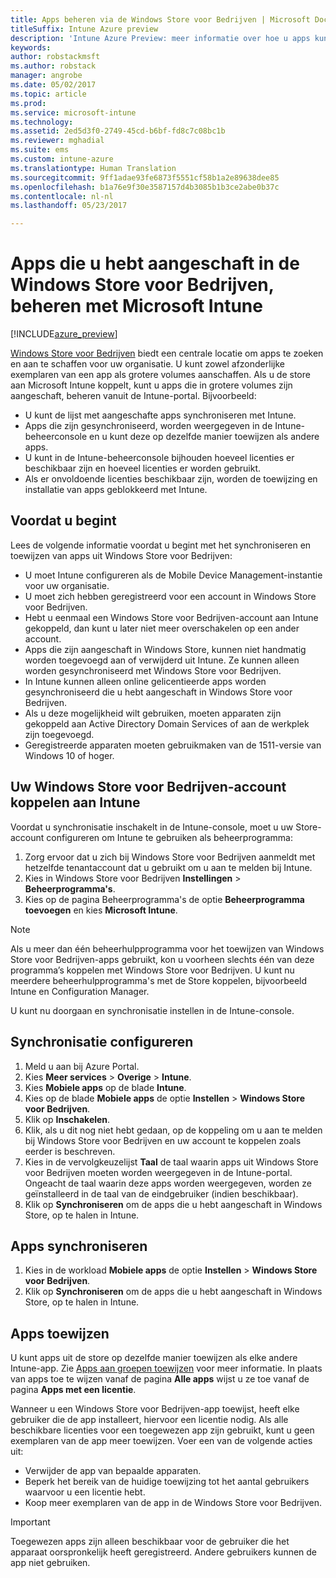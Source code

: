 ```yaml
---
title: Apps beheren via de Windows Store voor Bedrijven | Microsoft Docs
titleSuffix: Intune Azure preview
description: 'Intune Azure Preview: meer informatie over hoe u apps kunt synchroniseren in Intune vanuit Windows Store voor Bedrijven en ze vervolgens kunt toewijzen en bijhouden.'
keywords: 
author: robstackmsft
ms.author: robstack
manager: angrobe
ms.date: 05/02/2017
ms.topic: article
ms.prod: 
ms.service: microsoft-intune
ms.technology: 
ms.assetid: 2ed5d3f0-2749-45cd-b6bf-fd8c7c08bc1b
ms.reviewer: mghadial
ms.suite: ems
ms.custom: intune-azure
ms.translationtype: Human Translation
ms.sourcegitcommit: 9ff1adae93fe6873f5551cf58b1a2e89638dee85
ms.openlocfilehash: b1a76e9f30e3587157d4b3085b1b3ce2abe0b37c
ms.contentlocale: nl-nl
ms.lasthandoff: 05/23/2017

---
```


# <a name="how-to-manage-apps-you-purchased-from-the-windows-store-for-business-with-microsoft-intune"></a>Apps die u hebt aangeschaft in de Windows Store voor Bedrijven, beheren met Microsoft Intune

[!INCLUDE[azure_preview](./includes/azure_preview.md)]


[Windows Store voor Bedrijven](https://www.microsoft.com/business-store) biedt een centrale locatie om apps te zoeken en aan te schaffen voor uw organisatie. U kunt zowel afzonderlijke exemplaren van een app als grotere volumes aanschaffen. Als u de store aan Microsoft Intune koppelt, kunt u apps die in grotere volumes zijn aangeschaft, beheren vanuit de Intune-portal. Bijvoorbeeld:
* U kunt de lijst met aangeschafte apps synchroniseren met Intune.
* Apps die zijn gesynchroniseerd, worden weergegeven in de Intune-beheerconsole en u kunt deze op dezelfde manier toewijzen als andere apps.
* U kunt in de Intune-beheerconsole bijhouden hoeveel licenties er beschikbaar zijn en hoeveel licenties er worden gebruikt.
* Als er onvoldoende licenties beschikbaar zijn, worden de toewijzing en installatie van apps geblokkeerd met Intune.

## <a name="before-you-start"></a>Voordat u begint
Lees de volgende informatie voordat u begint met het synchroniseren en toewijzen van apps uit Windows Store voor Bedrijven:
* U moet Intune configureren als de Mobile Device Management-instantie voor uw organisatie.
* U moet zich hebben geregistreerd voor een account in Windows Store voor Bedrijven.
* Hebt u eenmaal een Windows Store voor Bedrijven-account aan Intune gekoppeld, dan kunt u later niet meer overschakelen op een ander account.
* Apps die zijn aangeschaft in Windows Store, kunnen niet handmatig worden toegevoegd aan of verwijderd uit Intune. Ze kunnen alleen worden gesynchroniseerd met Windows Store voor Bedrijven.
* In Intune kunnen alleen online gelicentieerde apps worden gesynchroniseerd die u hebt aangeschaft in Windows Store voor Bedrijven.
* Als u deze mogelijkheid wilt gebruiken, moeten apparaten zijn gekoppeld aan Active Directory Domain Services of aan de werkplek zijn toegevoegd.
* Geregistreerde apparaten moeten gebruikmaken van de 1511-versie van Windows 10 of hoger.

## <a name="associate-your-windows-store-for-business-account-with-intune"></a>Uw Windows Store voor Bedrijven-account koppelen aan Intune
Voordat u synchronisatie inschakelt in de Intune-console, moet u uw Store-account configureren om Intune te gebruiken als beheerprogramma:
1. Zorg ervoor dat u zich bij Windows Store voor Bedrijven aanmeldt met hetzelfde tenantaccount dat u gebruikt om u aan te melden bij Intune.
2. Kies in Windows Store voor Bedrijven **Instellingen** > **Beheerprogramma's**.
3. Kies op de pagina Beheerprogramma's de optie **Beheerprogramma toevoegen** en kies **Microsoft Intune**.

> [!NOTE]
> Als u meer dan één beheerhulpprogramma voor het toewijzen van Windows Store voor Bedrijven-apps gebruikt, kon u voorheen slechts één van deze programma’s koppelen met Windows Store voor Bedrijven. U kunt nu meerdere beheerhulpprogramma's met de Store koppelen, bijvoorbeeld Intune en Configuration Manager.

U kunt nu doorgaan en synchronisatie instellen in de Intune-console.

## <a name="configure-synchronization"></a>Synchronisatie configureren

1. Meld u aan bij Azure Portal.
2. Kies **Meer services** > **Overige** > **Intune**.
3. Kies **Mobiele apps** op de blade **Intune**.
1. Kies op de blade **Mobiele apps** de optie **Instellen** > **Windows Store voor Bedrijven**.
2. Klik op **Inschakelen**.
3. Klik, als u dit nog niet hebt gedaan, op de koppeling om u aan te melden bij Windows Store voor Bedrijven en uw account te koppelen zoals eerder is beschreven.
5. Kies in de vervolgkeuzelijst **Taal** de taal waarin apps uit Windows Store voor Bedrijven moeten worden weergegeven in de Intune-portal. Ongeacht de taal waarin deze apps worden weergegeven, worden ze geïnstalleerd in de taal van de eindgebruiker (indien beschikbaar).
6. Klik op **Synchroniseren** om de apps die u hebt aangeschaft in Windows Store, op te halen in Intune.

## <a name="synchronize-apps"></a>Apps synchroniseren

1. Kies in de workload **Mobiele apps** de optie **Instellen** > **Windows Store voor Bedrijven**.
2. Klik op **Synchroniseren** om de apps die u hebt aangeschaft in Windows Store, op te halen in Intune.

## <a name="assign-apps"></a>Apps toewijzen

U kunt apps uit de store op dezelfde manier toewijzen als elke andere Intune-app. Zie [Apps aan groepen toewijzen](apps-deploy.md) voor meer informatie. In plaats van apps toe te wijzen vanaf de pagina **Alle apps** wijst u ze toe vanaf de pagina **Apps met een licentie**.

Wanneer u een Windows Store voor Bedrijven-app toewijst, heeft elke gebruiker die de app installeert, hiervoor een licentie nodig. Als alle beschikbare licenties voor een toegewezen app zijn gebruikt, kunt u geen exemplaren van de app meer toewijzen. Voer een van de volgende acties uit:
* Verwijder de app van bepaalde apparaten.
* Beperk het bereik van de huidige toewijzing tot het aantal gebruikers waarvoor u een licentie hebt.
* Koop meer exemplaren van de app in de Windows Store voor Bedrijven.

> [!Important]
> Toegewezen apps zijn alleen beschikbaar voor de gebruiker die het apparaat oorspronkelijk heeft geregistreerd. Andere gebruikers kunnen de app niet gebruiken.

